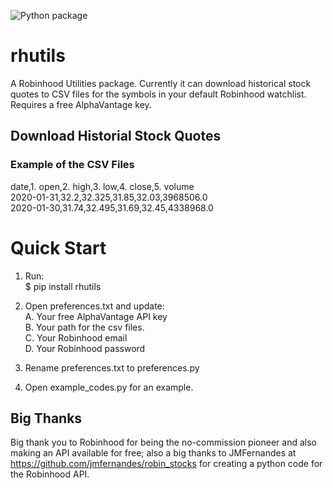 ![Python package](https://github.com/altctrlmm/Robinhood-Watchlist-Stock-History/workflows/Python%20package/badge.svg)

# rhutils
A Robinhood Utilities package. Currently it can download historical stock quotes to CSV files for the symbols in your default Robinhood watchlist. Requires a free AlphaVantage key.

## Download Historial Stock Quotes
### Example of the CSV Files
date,1. open,2. high,3. low,4. close,5. volume<br/>
2020-01-31,32.2,32.325,31.85,32.03,3968506.0<br/>
2020-01-30,31.74,32.495,31.69,32.45,4338968.0 

# Quick Start
1. Run:<br/>
$ pip install rhutils

2. Open preferences.txt and update:<br/>
A. Your free AlphaVantage API key<br/>
B. Your path for the csv files.<br/>
C. Your Robinhood email<br/>
D. Your Robinhood password

3. Rename preferences.txt to preferences.py

4. Open example_codes.py for an example.

## Big Thanks
Big thank you to Robinhood for being the no-commission pioneer and also making an API available for free; 
also a big thanks to JMFernandes at <a href="https://github.com/jmfernandes/robin_stocks">https://github.com/jmfernandes/robin_stocks</a> for creating a python code for the Robinhood API. 
